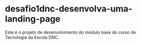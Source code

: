 # desafio1dnc-desenvolva-uma-landing-page
Este é o projeto de desenvolvimento do módulo base do curso de Tecnologia da Escola DNC.
